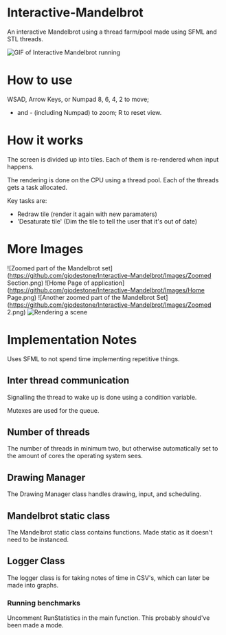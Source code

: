 # Interactive-Mandelbrot
An interactive Mandelbrot using a thread farm/pool made using SFML and STL threads.

![GIF of Interactive Mandelbrot running](https://github.com/giodestone/Interactive-Mandelbrot/Images/GIF.gif)

# How to use
WSAD, Arrow Keys, or Numpad 8, 6, 4, 2 to move;
+ and - (including Numpad) to zoom;
R to reset view.

# How it works
The screen is divided up into tiles. Each of them is re-rendered when input happens.

The rendering is done on the CPU using a thread pool. Each of the threads gets a task allocated.

Key tasks are:
* Redraw tile (render it again with new paramaters)
* 'Desaturate tile' (Dim the tile to tell the user that it's out of date)

# More Images
![Zoomed part of the Mandelbrot set](https://github.com/giodestone/Interactive-Mandelbrot/Images/Zoomed Section.png)
![Home Page of application](https://github.com/giodestone/Interactive-Mandelbrot/Images/Home Page.png)
![Another zoomed part of the Mandelbrot Set](https://github.com/giodestone/Interactive-Mandelbrot/Images/Zoomed 2.png)
![Rendering a scene](https://github.com/giodestone/Interactive-Mandelbrot/Images/Rendering.png)

# Implementation Notes
Uses SFML to not spend time implementing repetitive things.

## Inter thread communication
Signalling the thread to wake up is done using a condition variable.

Mutexes are used for the queue.

## Number of threads
The number of threads in minimum two, but otherwise automatically set to the amount of cores the operating system sees.

## Drawing Manager
The Drawing Manager class handles drawing, input, and scheduling.

## Mandelbrot static class
The Mandelbrot static class contains functions. Made static as it doesn't need to be instanced.

## Logger Class
The logger class is for taking notes of time in CSV's, which can later be made into graphs.

### Running benchmarks
Uncomment RunStatistics in the main function. This probably should've been made a mode.
